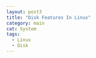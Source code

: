 ```yaml
---
layout: post3
title: "Disk Features In Linux"
category: main
cat: System
tags:
  - Linux
  - Disk
---
```

